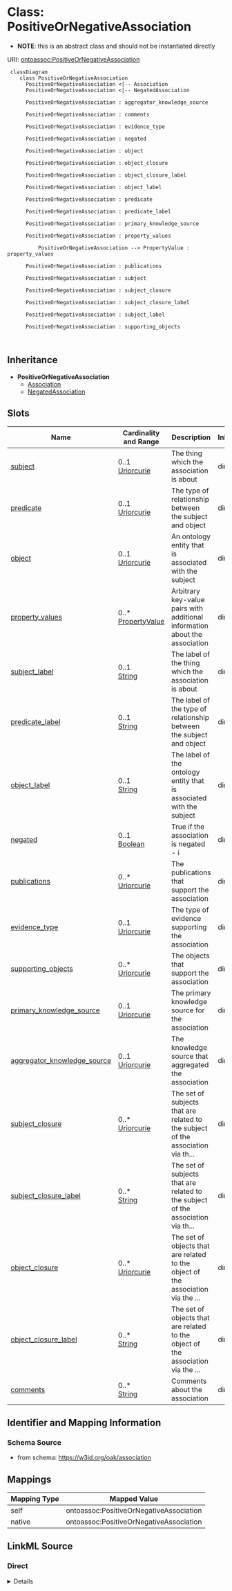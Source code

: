 

# Class: PositiveOrNegativeAssociation


* __NOTE__: this is an abstract class and should not be instantiated directly


URI: [ontoassoc:PositiveOrNegativeAssociation](https://w3id.org/oak/association/PositiveOrNegativeAssociation)




```{mermaid}
 classDiagram
    class PositiveOrNegativeAssociation
      PositiveOrNegativeAssociation <|-- Association
      PositiveOrNegativeAssociation <|-- NegatedAssociation
      
      PositiveOrNegativeAssociation : aggregator_knowledge_source
        
      PositiveOrNegativeAssociation : comments
        
      PositiveOrNegativeAssociation : evidence_type
        
      PositiveOrNegativeAssociation : negated
        
      PositiveOrNegativeAssociation : object
        
      PositiveOrNegativeAssociation : object_closure
        
      PositiveOrNegativeAssociation : object_closure_label
        
      PositiveOrNegativeAssociation : object_label
        
      PositiveOrNegativeAssociation : predicate
        
      PositiveOrNegativeAssociation : predicate_label
        
      PositiveOrNegativeAssociation : primary_knowledge_source
        
      PositiveOrNegativeAssociation : property_values
        
          PositiveOrNegativeAssociation --> PropertyValue : property_values
        
      PositiveOrNegativeAssociation : publications
        
      PositiveOrNegativeAssociation : subject
        
      PositiveOrNegativeAssociation : subject_closure
        
      PositiveOrNegativeAssociation : subject_closure_label
        
      PositiveOrNegativeAssociation : subject_label
        
      PositiveOrNegativeAssociation : supporting_objects
        
      
```





## Inheritance
* **PositiveOrNegativeAssociation**
    * [Association](Association.md)
    * [NegatedAssociation](NegatedAssociation.md)



## Slots

| Name | Cardinality and Range | Description | Inheritance |
| ---  | --- | --- | --- |
| [subject](subject.md) | 0..1 <br/> [Uriorcurie](Uriorcurie.md) | The thing which the association is about | direct |
| [predicate](predicate.md) | 0..1 <br/> [Uriorcurie](Uriorcurie.md) | The type of relationship between the subject and object | direct |
| [object](object.md) | 0..1 <br/> [Uriorcurie](Uriorcurie.md) | An ontology entity that is associated with the subject | direct |
| [property_values](property_values.md) | 0..* <br/> [PropertyValue](PropertyValue.md) | Arbitrary key-value pairs with additional information about the association | direct |
| [subject_label](subject_label.md) | 0..1 <br/> [String](String.md) | The label of the thing which the association is about | direct |
| [predicate_label](predicate_label.md) | 0..1 <br/> [String](String.md) | The label of the type of relationship between the subject and object | direct |
| [object_label](object_label.md) | 0..1 <br/> [String](String.md) | The label of the ontology entity that is associated with the subject | direct |
| [negated](negated.md) | 0..1 <br/> [Boolean](Boolean.md) | True if the association is negated - i | direct |
| [publications](publications.md) | 0..* <br/> [Uriorcurie](Uriorcurie.md) | The publications that support the association | direct |
| [evidence_type](evidence_type.md) | 0..1 <br/> [Uriorcurie](Uriorcurie.md) | The type of evidence supporting the association | direct |
| [supporting_objects](supporting_objects.md) | 0..* <br/> [Uriorcurie](Uriorcurie.md) | The objects that support the association | direct |
| [primary_knowledge_source](primary_knowledge_source.md) | 0..1 <br/> [Uriorcurie](Uriorcurie.md) | The primary knowledge source for the association | direct |
| [aggregator_knowledge_source](aggregator_knowledge_source.md) | 0..1 <br/> [Uriorcurie](Uriorcurie.md) | The knowledge source that aggregated the association | direct |
| [subject_closure](subject_closure.md) | 0..* <br/> [Uriorcurie](Uriorcurie.md) | The set of subjects that are related to the subject of the association via th... | direct |
| [subject_closure_label](subject_closure_label.md) | 0..* <br/> [String](String.md) | The set of subjects that are related to the subject of the association via th... | direct |
| [object_closure](object_closure.md) | 0..* <br/> [Uriorcurie](Uriorcurie.md) | The set of objects that are related to the object of the association via the ... | direct |
| [object_closure_label](object_closure_label.md) | 0..* <br/> [String](String.md) | The set of objects that are related to the object of the association via the ... | direct |
| [comments](comments.md) | 0..* <br/> [String](String.md) | Comments about the association | direct |









## Identifier and Mapping Information







### Schema Source


* from schema: https://w3id.org/oak/association





## Mappings

| Mapping Type | Mapped Value |
| ---  | ---  |
| self | ontoassoc:PositiveOrNegativeAssociation |
| native | ontoassoc:PositiveOrNegativeAssociation |





## LinkML Source

<!-- TODO: investigate https://stackoverflow.com/questions/37606292/how-to-create-tabbed-code-blocks-in-mkdocs-or-sphinx -->

### Direct

<details>
```yaml
name: PositiveOrNegativeAssociation
from_schema: https://w3id.org/oak/association
abstract: true
slots:
- subject
- predicate
- object
- property_values
- subject_label
- predicate_label
- object_label
- negated
- publications
- evidence_type
- supporting_objects
- primary_knowledge_source
- aggregator_knowledge_source
- subject_closure
- subject_closure_label
- object_closure
- object_closure_label
- comments

```
</details>

### Induced

<details>
```yaml
name: PositiveOrNegativeAssociation
from_schema: https://w3id.org/oak/association
abstract: true
attributes:
  subject:
    name: subject
    description: The thing which the association is about.
    comments:
    - it is conventional for the subject to be the "entity" and the object to be the
      ontological descriptor
    from_schema: https://w3id.org/oak/association
    exact_mappings:
    - oa:hasBody
    rank: 1000
    slot_uri: rdf:subject
    alias: subject
    owner: PositiveOrNegativeAssociation
    domain_of:
    - PositiveOrNegativeAssociation
    - AssociationChange
    slot_group: core_triple
    range: uriorcurie
  predicate:
    name: predicate
    description: The type of relationship between the subject and object.
    from_schema: https://w3id.org/oak/association
    rank: 1000
    slot_uri: rdf:predicate
    alias: predicate
    owner: PositiveOrNegativeAssociation
    domain_of:
    - PositiveOrNegativeAssociation
    - PropertyValue
    slot_group: core_triple
    range: uriorcurie
  object:
    name: object
    description: An ontology entity that is associated with the subject.
    comments:
    - it is conventional for the subject to be the "entity" and the object to be the
      ontological descriptor
    from_schema: https://w3id.org/oak/association
    exact_mappings:
    - oa:hasTarget
    rank: 1000
    slot_uri: rdf:object
    alias: object
    owner: PositiveOrNegativeAssociation
    domain_of:
    - PositiveOrNegativeAssociation
    - PropertyValue
    slot_group: core_triple
    range: uriorcurie
  property_values:
    name: property_values
    description: Arbitrary key-value pairs with additional information about the association
    from_schema: https://w3id.org/oak/association
    rank: 1000
    multivalued: true
    alias: property_values
    owner: PositiveOrNegativeAssociation
    domain_of:
    - PositiveOrNegativeAssociation
    range: PropertyValue
    inlined: true
  subject_label:
    name: subject_label
    description: The label of the thing which the association is about.
    from_schema: https://w3id.org/oak/association
    rank: 1000
    mixins:
    - denormalized_slot
    slot_uri: sssom:subject_label
    alias: subject_label
    owner: PositiveOrNegativeAssociation
    domain_of:
    - PositiveOrNegativeAssociation
    range: string
  predicate_label:
    name: predicate_label
    description: The label of the type of relationship between the subject and object.
    from_schema: https://w3id.org/oak/association
    rank: 1000
    mixins:
    - denormalized_slot
    slot_uri: sssom:predicate_label
    alias: predicate_label
    owner: PositiveOrNegativeAssociation
    domain_of:
    - PositiveOrNegativeAssociation
    range: string
  object_label:
    name: object_label
    description: The label of the ontology entity that is associated with the subject.
    from_schema: https://w3id.org/oak/association
    rank: 1000
    mixins:
    - denormalized_slot
    slot_uri: sssom:object_label
    alias: object_label
    owner: PositiveOrNegativeAssociation
    domain_of:
    - PositiveOrNegativeAssociation
    range: string
  negated:
    name: negated
    description: True if the association is negated - i.e the core triple is not true.
    from_schema: https://w3id.org/oak/association
    rank: 1000
    alias: negated
    owner: PositiveOrNegativeAssociation
    domain_of:
    - PositiveOrNegativeAssociation
    range: boolean
  publications:
    name: publications
    description: The publications that support the association
    from_schema: https://w3id.org/oak/association
    rank: 1000
    slot_uri: biolink:publications
    multivalued: true
    alias: publications
    owner: PositiveOrNegativeAssociation
    domain_of:
    - PositiveOrNegativeAssociation
    - AssociationChange
    range: uriorcurie
  evidence_type:
    name: evidence_type
    description: The type of evidence supporting the association
    from_schema: https://w3id.org/oak/association
    rank: 1000
    alias: evidence_type
    owner: PositiveOrNegativeAssociation
    domain_of:
    - PositiveOrNegativeAssociation
    range: uriorcurie
  supporting_objects:
    name: supporting_objects
    description: The objects that support the association
    from_schema: https://w3id.org/oak/association
    rank: 1000
    multivalued: true
    alias: supporting_objects
    owner: PositiveOrNegativeAssociation
    domain_of:
    - PositiveOrNegativeAssociation
    range: uriorcurie
  primary_knowledge_source:
    name: primary_knowledge_source
    description: The primary knowledge source for the association
    from_schema: https://w3id.org/oak/association
    rank: 1000
    slot_uri: biolink:primary_knowledge_source
    alias: primary_knowledge_source
    owner: PositiveOrNegativeAssociation
    domain_of:
    - PositiveOrNegativeAssociation
    - ParserConfiguration
    - AssociationChange
    range: uriorcurie
  aggregator_knowledge_source:
    name: aggregator_knowledge_source
    description: The knowledge source that aggregated the association
    from_schema: https://w3id.org/oak/association
    rank: 1000
    slot_uri: biolink:aggregator_knowledge_source
    alias: aggregator_knowledge_source
    owner: PositiveOrNegativeAssociation
    domain_of:
    - PositiveOrNegativeAssociation
    - ParserConfiguration
    - AssociationChange
    range: uriorcurie
  subject_closure:
    name: subject_closure
    description: The set of subjects that are related to the subject of the association
      via the closure predicates
    from_schema: https://w3id.org/oak/association
    rank: 1000
    multivalued: true
    alias: subject_closure
    owner: PositiveOrNegativeAssociation
    domain_of:
    - PositiveOrNegativeAssociation
    range: uriorcurie
  subject_closure_label:
    name: subject_closure_label
    description: The set of subjects that are related to the subject of the association
      via the closure predicates
    from_schema: https://w3id.org/oak/association
    rank: 1000
    multivalued: true
    alias: subject_closure_label
    owner: PositiveOrNegativeAssociation
    domain_of:
    - PositiveOrNegativeAssociation
    range: string
  object_closure:
    name: object_closure
    description: The set of objects that are related to the object of the association
      via the closure predicates
    from_schema: https://w3id.org/oak/association
    rank: 1000
    multivalued: true
    alias: object_closure
    owner: PositiveOrNegativeAssociation
    domain_of:
    - PositiveOrNegativeAssociation
    range: uriorcurie
  object_closure_label:
    name: object_closure_label
    description: The set of objects that are related to the object of the association
      via the closure predicates
    from_schema: https://w3id.org/oak/association
    rank: 1000
    multivalued: true
    alias: object_closure_label
    owner: PositiveOrNegativeAssociation
    domain_of:
    - PositiveOrNegativeAssociation
    range: string
  comments:
    name: comments
    description: Comments about the association
    from_schema: https://w3id.org/oak/association
    rank: 1000
    slot_uri: rdfs:comment
    multivalued: true
    alias: comments
    owner: PositiveOrNegativeAssociation
    domain_of:
    - PositiveOrNegativeAssociation
    range: string

```
</details>